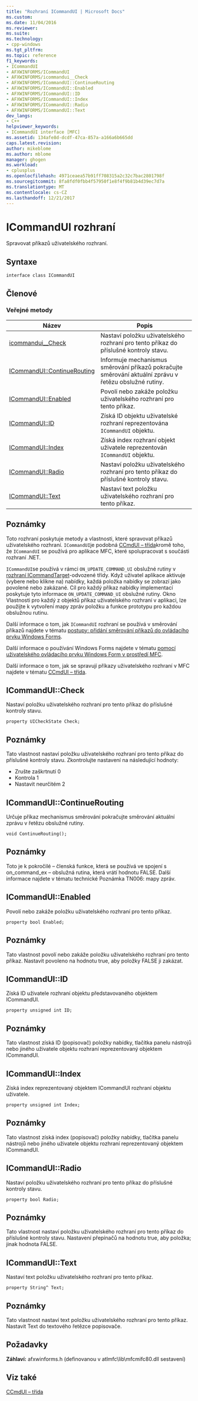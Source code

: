 ```yaml
---
title: "Rozhraní ICommandUI | Microsoft Docs"
ms.custom: 
ms.date: 11/04/2016
ms.reviewer: 
ms.suite: 
ms.technology:
- cpp-windows
ms.tgt_pltfrm: 
ms.topic: reference
f1_keywords:
- ICommandUI
- AFXWINFORMS/ICommandUI
- AFXWINFORMS/icommandui__Check
- AFXWINFORMS/ICommandUI::ContinueRouting
- AFXWINFORMS/ICommandUI::Enabled
- AFXWINFORMS/ICommandUI::ID
- AFXWINFORMS/ICommandUI::Index
- AFXWINFORMS/ICommandUI::Radio
- AFXWINFORMS/ICommandUI::Text
dev_langs:
- C++
helpviewer_keywords:
- ICommandUI interface [MFC]
ms.assetid: 134afe8d-dcdf-47ca-857a-a166a6b665dd
caps.latest.revision: 
author: mikeblome
ms.author: mblome
manager: ghogen
ms.workload:
- cplusplus
ms.openlocfilehash: 4971ceaea57b91ff708315a2c32c7bac2801798f
ms.sourcegitcommit: 8fa8fdf0fbb4f57950f1e8f4f9b81b4d39ec7d7a
ms.translationtype: MT
ms.contentlocale: cs-CZ
ms.lasthandoff: 12/21/2017
---
```

# <a name="icommandui-interface"></a>ICommandUI rozhraní
Spravovat příkazů uživatelského rozhraní.  
  
## <a name="syntax"></a>Syntaxe  
  
```  
interface class ICommandUI  
```  
  
## <a name="members"></a>Členové  
  
### <a name="public-methods"></a>Veřejné metody  
  
|Název|Popis|  
|----------|-----------------|  
|[icommandui__Check](#check)|Nastaví položku uživatelského rozhraní pro tento příkaz do příslušné kontroly stavu.|  
|[ICommandUI::ContinueRouting](#continuerouting)|Informuje mechanismus směrování příkazů pokračujte směrování aktuální zprávu v řetězu obslužné rutiny.|  
|[ICommandUI::Enabled](#enabled)|Povolí nebo zakáže položku uživatelského rozhraní pro tento příkaz.|  
|[ICommandUI::ID](#id)|Získá ID objektu uživatelské rozhraní reprezentována `ICommandUI` objektu.|  
|[ICommandUI::Index](#index)|Získá index rozhraní objekt uživatele reprezentován `ICommandUI` objektu.|  
|[ICommandUI::Radio](#radio)|Nastaví položku uživatelského rozhraní pro tento příkaz do příslušné kontroly stavu.|  
|[ICommandUI::Text](#text)|Nastaví text položku uživatelského rozhraní pro tento příkaz.|  
  
## <a name="remarks"></a>Poznámky  
 Toto rozhraní poskytuje metody a vlastnosti, které spravovat příkazů uživatelského rozhraní. `ICommandUI`je podobná [CCmdUI – třída](../../mfc/reference/ccmdui-class.md)kromě toho, že `ICommandUI` se používá pro aplikace MFC, které spolupracovat s součásti rozhraní .NET.  
  
 `ICommandUI`se používá v rámci `ON_UPDATE_COMMAND_UI` obslužné rutiny v [rozhraní ICommandTarget](../../mfc/reference/icommandtarget-interface.md)-odvozené třídy. Když uživatel aplikace aktivuje (vybere nebo klikne na) nabídky, každá položka nabídky se zobrazí jako povolené nebo zakázané. Cíl pro každý příkaz nabídky implementací poskytuje tyto informace `ON_UPDATE_COMMAND_UI` obslužné rutiny. Okno Vlastnosti pro každý z objektů příkaz uživatelského rozhraní v aplikaci, lze použijte k vytvoření mapy zpráv položku a funkce prototypu pro každou obslužnou rutinu.  
  
 Další informace o tom, jak `ICommandUI` rozhraní se používá v směrování příkazů najdete v tématu [postupy: přidání směrování příkazů do ovládacího prvku Windows Forms](../../dotnet/how-to-add-command-routing-to-the-windows-forms-control.md).  
  
 Další informace o používání Windows Forms najdete v tématu [pomocí uživatelského ovládacího prvku Windows Form v prostředí MFC](../../dotnet/using-a-windows-form-user-control-in-mfc.md).  
  
 Další informace o tom, jak se spravují příkazy uživatelského rozhraní v MFC najdete v tématu [CCmdUI – třída](../../mfc/reference/ccmdui-class.md).  
  
## <a name="check"></a>ICommandUI::Check  
Nastaví položku uživatelského rozhraní pro tento příkaz do příslušné kontroly stavu.
```
property UICheckState Check;
```
## <a name="remarks"></a>Poznámky  
Tato vlastnost nastaví položku uživatelského rozhraní pro tento příkaz do příslušné kontroly stavu. Zkontrolujte nastavení na následující hodnoty:  
- Zrušte zaškrtnutí 0  
- Kontrola 1  
- Nastavit neurčitém 2  

## <a name="continuerouting"></a>ICommandUI::ContinueRouting   
Určuje příkaz mechanismus směrování pokračujte směrování aktuální zprávu v řetězu obslužné rutiny.
```
void ContinueRouting();
```
## <a name="remarks"></a>Poznámky
Toto je k pokročilé – členská funkce, která se používá ve spojení s on_command_ex – obslužná rutina, která vrátí hodnotu FALSE. Další informace najdete v tématu technické Poznámka TN006: mapy zpráv.

## <a name="enabled"></a>ICommandUI::Enabled 
Povolí nebo zakáže položku uživatelského rozhraní pro tento příkaz.
```
property bool Enabled;
```
## <a name="remarks"></a>Poznámky
Tato vlastnost povolí nebo zakáže položku uživatelského rozhraní pro tento příkaz. Nastavit povoleno na hodnotu true, aby položky FALSE ji zakázat.

## <a name="id"></a>ICommandUI::ID  
Získá ID uživatele rozhraní objektu představovaného objektem ICommandUI.
```
property unsigned int ID;
```
## <a name="remarks"></a>Poznámky
Tato vlastnost získá ID (popisovač) položky nabídky, tlačítka panelu nástrojů nebo jiného uživatele objektu rozhraní reprezentovaný objektem ICommandUI.

## <a name="index"></a>ICommandUI::Index   
Získá index reprezentovaný objektem ICommandUI rozhraní objektu uživatele.
```
property unsigned int Index;
```
## <a name="remarks"></a>Poznámky
Tato vlastnost získá index (popisovač) položky nabídky, tlačítka panelu nástrojů nebo jiného uživatele objektu rozhraní reprezentovaný objektem ICommandUI.

## <a name="radio"></a>ICommandUI::Radio 
Nastaví položku uživatelského rozhraní pro tento příkaz do příslušné kontroly stavu.
```
property bool Radio;
```
## <a name="remarks"></a>Poznámky
Tato vlastnost nastaví položku uživatelského rozhraní pro tento příkaz do příslušné kontroly stavu. Nastavení přepínačů na hodnotu true, aby položka; jinak hodnota FALSE.

## <a name="text"></a>ICommandUI::Text 
Nastaví text položku uživatelského rozhraní pro tento příkaz.
```
property String^ Text;
```
## <a name="remarks"></a>Poznámky
Tato vlastnost nastaví text položku uživatelského rozhraní pro tento příkaz. Nastavit Text do textového řetězce popisovače.

## <a name="requirements"></a>Požadavky  
 **Záhlaví:** afxwinforms.h (definovanou v atlmfc\lib\mfcmifc80.dll sestavení)  
  
## <a name="see-also"></a>Viz také  
 [CCmdUI – třída](../../mfc/reference/ccmdui-class.md)
